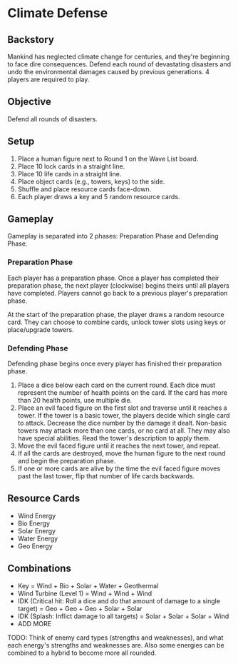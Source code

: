 # Climate Defense

## Backstory
Mankind has neglected climate change for centuries, and they're beginning to face dire consequences. Defend each round of devastating disasters and undo the environmental damages caused by previous generations. 4 players are required to play.

## Objective
Defend all rounds of disasters.

## Setup
1. Place a human figure next to Round 1 on the Wave List board.
1. Place 10 lock cards in a straight line.
1. Place 10 life cards in a straight line.
1. Place object cards (e.g., towers, keys) to the side.
1. Shuffle and place resource cards face-down.
1. Each player draws a key and 5 random resource cards.

## Gameplay
Gameplay is separated into 2 phases: Preparation Phase and Defending Phase.

### Preparation Phase
Each player has a preparation phase. Once a player has completed their preparation phase, the next player (clockwise) begins theirs until all players have completed. Players cannot go back to a previous player's preparation phase.

At the start of the preparation phase, the player draws a random resource card. They can choose to combine cards, unlock tower slots using keys or place/upgrade towers.

### Defending Phase
Defending phase begins once every player has finished their preparation phase.

1. Place a dice below each card on the current round. Each dice must represent the number of health points on the card. If the card has more than 20 health points, use multiple die.
1. Place an evil faced figure on the first slot and traverse until it reaches a tower. If the tower is a basic tower, the players decide which single card to attack. Decrease the dice number by the damage it dealt. Non-basic towers may attack more than one cards, or no card at all. They may also have special abilities. Read the tower's description to apply them.
1. Move the evil faced figure until it reaches the next tower, and repeat.
1. If all the cards are destroyed, move the human figure to the next round and begin the preparation phase.
1. If one or more cards are alive by the time the evil faced figure moves past the last tower, flip that number of life cards backwards.

## Resource Cards
* Wind Energy
* Bio Energy
* Solar Energy
* Water Energy
* Geo Energy

## Combinations
* Key = Wind + Bio + Solar + Water + Geothermal
* Wind Turbine (Level 1) = Wind + Wind + Wind
* IDK (Critical hit: Roll a dice and do that amount of damage to a single target) = Geo + Geo + Geo + Solar + Solar
* IDK (Splash: Inflict damage to all targets) = Solar + Solar + Solar + Wind
* ADD MORE


TODO: Think of enemy card types (strengths and weaknesses), and what each energy's strengths and weaknesses are. Also some energies can be combined to a hybrid to become more all rounded.